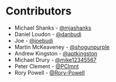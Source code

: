 Contributors
===

* Michael Shanks - [@mjashanks](https://github.com/mjashanks)
* Daniel Loudon - [@danbudi](https://github.com/marblekirby)
* Joe  - [@joebudi](https://github.com/joebudi)
* Martin McKeaveney - [@shogunpurple](https://github.com/shogunpurple)
* Andrew Kingston - [@aptkingston](https://github.com/aptkingston)
* Michael Drury - [@mike12345567](https://github.com/mike12345567)
* Peter Clement - [@PClmnt](https://github.com/PClmnt)
* Rory Powell - [@Rory-Powell](https://github.com/Rory-Powell)